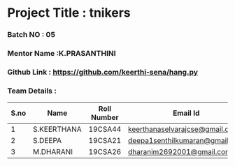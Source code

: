 # Project Title : tnikers 
### Batch NO : 05
### Mentor Name :K.PRASANTHINI 
### Github Link : https://github.com/keerthi-sena/hang.py
### Team Details :
| S.no  | Name  | Roll Number  | Email Id  |
|-------|-------|--------------|-----------|
| 1  | S.KEERTHANA  | 19CSA44  |keerthanaselvarajcse@gmail.com  |
|  2 |S.DEEPA   |19CSA21   |deepa1senthilkumaran@gmail.com   |
| 3  |M.DHARANI   |19CSA26   |dharanim2692001@gmail.com   |
